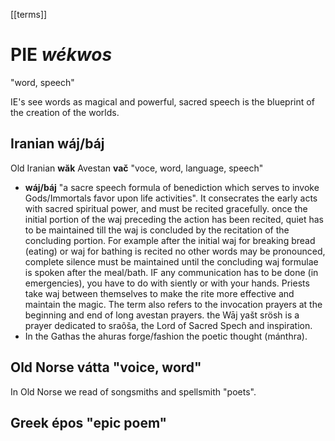 [[terms]]
# PIE *wékwos*
"word, speech"

IE's see words as magical and powerful, sacred speech is the blueprint of the creation of the worlds. 

## Iranian **wáj/báj**
Old Iranian **wăk**
Avestan **vač** "voce, word, language, speech"
- **wáj/báj** "a sacre speech formula of benediction which serves to invoke Gods/Immortals favor upon life activities". It consecrates the early acts with sacred spiritual power, and must be recited gracefully. once the initial portion of the waj preceding the action has been recited, quiet has to be maintained till the waj is concluded by the recitation of the concluding portion. For example after the initial waj for breaking bread (eating) or waj for bathing is recited no other words may be pronounced, complete silence must be maintained until the concluding waj formulae is spoken after the meal/bath. IF any communication has to be done (in emergencies), you have to do with siently or with your hands. Priests take waj between themselves to make the rite more effective and maintain the magic. The term also refers to the invocation prayers at the beginning and end of long avestan prayers. the Wāj yašt srösh is a prayer dedicated to sraôša, the Lord of Sacred Spech and inspiration.
- In the Gathas the ahuras forge/fashion the poetic thought (mánthra).
## Old Norse vátta "voice, word"
In Old Norse we read of songsmiths and spellsmith "poets".
## Greek épos "epic poem"